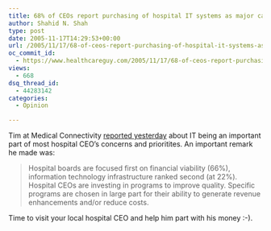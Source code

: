 ```yaml
---
title: 68% of CEOs report purchasing of hospital IT systems as major capital need over the next 5 years
author: Shahid N. Shah
type: post
date: 2005-11-17T14:29:53+00:00
url: /2005/11/17/68-of-ceos-report-purchasing-of-hospital-it-systems-as-major-capital-need-over-the-next-5-years/
oc_commit_id:
  - https://www.healthcareguy.com/2005/11/17/68-of-ceos-report-purchasing-of-hospital-it-systems-as-major-capital-need-over-the-next-5-years/1478768924
views:
  - 668
dsq_thread_id:
  - 44283142
categories:
  - Opinion

---
```

Tim at Medical Connectivity [reported yesterday][1] about IT being an important part of most hospital CEO&#8217;s concerns and prioritites. An important remark he made was:

> Hospital boards are focused first on financial viability (66%), information technology infrastructure ranked second (at 22%). Hospital CEOs are investing in programs to improve quality. Specific programs are chosen in large part for their ability to generate revenue enhancements and/or reduce costs. 

Time to visit your local hospital CEO and help him part with his money :-).

 [1]: http://medicalconnectivity.com/2005/11/16.html#a420